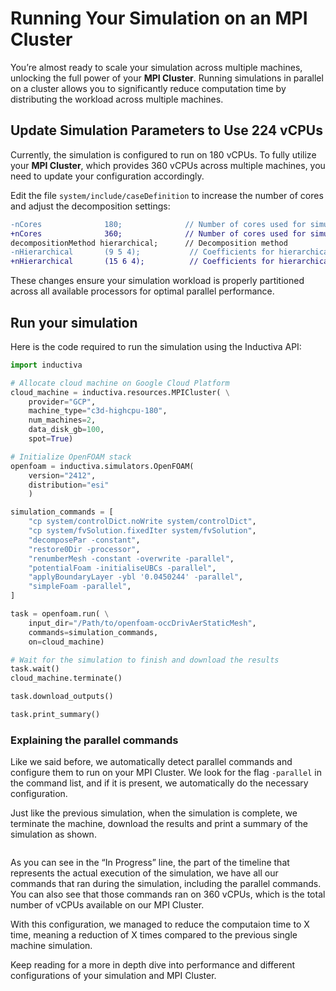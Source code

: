 # Running Your Simulation on an MPI Cluster

You’re almost ready to scale your simulation across multiple machines, unlocking
the full power of your **MPI Cluster**. Running simulations in parallel on a
cluster allows you to significantly reduce computation time by distributing the
workload across multiple machines.

## Update Simulation Parameters to Use 224 vCPUs

Currently, the simulation is configured to run on 180 vCPUs. To fully utilize
your **MPI Cluster**, which provides 360 vCPUs across multiple machines, you
need to update your configuration accordingly.

Edit the file `system/include/caseDefinition` to increase the number of cores
and adjust the decomposition settings:

```diff
-nCores              180;              // Number of cores used for simulation
+nCores              360;              // Number of cores used for simulation
decompositionMethod hierarchical;      // Decomposition method
-nHierarchical       (9 5 4);           // Coefficients for hierarchical decomposition
+nHierarchical       (15 6 4);          // Coefficients for hierarchical decomposition
```

These changes ensure your simulation workload is properly partitioned across all available processors for optimal parallel performance.

## Run your simulation

Here is the code required to run the simulation using the Inductiva API:

```python
import inductiva

# Allocate cloud machine on Google Cloud Platform
cloud_machine = inductiva.resources.MPICluster( \
    provider="GCP",
    machine_type="c3d-highcpu-180",
    num_machines=2,
    data_disk_gb=100,
    spot=True)

# Initialize OpenFOAM stack
openfoam = inductiva.simulators.OpenFOAM(
    version="2412",
    distribution="esi"
    )

simulation_commands = [
    "cp system/controlDict.noWrite system/controlDict",
    "cp system/fvSolution.fixedIter system/fvSolution",
    "decomposePar -constant",
    "restore0Dir -processor",
    "renumberMesh -constant -overwrite -parallel",
    "potentialFoam -initialiseUBCs -parallel",
    "applyBoundaryLayer -ybl '0.0450244' -parallel",
    "simpleFoam -parallel",
]

task = openfoam.run( \
    input_dir="/Path/to/openfoam-occDrivAerStaticMesh",
    commands=simulation_commands,
    on=cloud_machine)

# Wait for the simulation to finish and download the results
task.wait()
cloud_machine.terminate()

task.download_outputs()

task.print_summary()
```

### Explaining the parallel commands

Like we said before, we automatically detect parallel commands and configure them
to run on your MPI Cluster. We look for the flag `-parallel` in the command
list, and if it is present, we automatically do the necessary configuration.

Just like the previous simulation, when the simulation is complete, we terminate
the machine, download the results and print a summary of the simulation as
shown.

```
```

As you can see in the “In Progress” line, the part of the timeline that
represents the actual execution of the simulation, we have all our commands that
ran during the simulation, including the parallel commands. You can also see
that those commands ran on 360 vCPUs, which is the total number of vCPUs available
on our MPI Cluster.

With this configuration, we managed to reduce the computaion time to X time, meaning
a reduction of X times compared to the previous single machine simulation.

Keep reading for a more in depth dive into performance and different configurations
of your simulation and MPI Cluster.